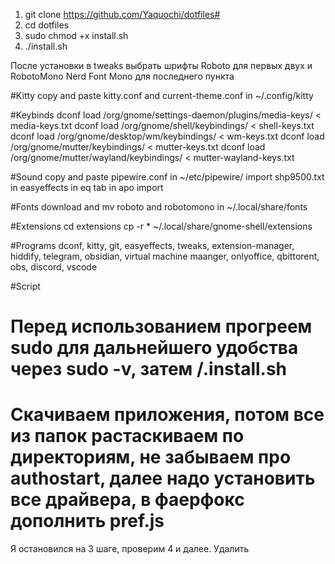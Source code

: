 1) git clone https://github.com/Yaquochi/dotfiles#
2) cd dotfiles
3) sudo chmod +x install.sh
4) ./install.sh

После установки в tweaks выбрать шрифты Roboto для первых двух и RobotoMono Nerd Font Mono для последнего пункта

#Kitty
copy and paste kitty.conf and current-theme.conf in ~/.config/kitty

#Keybinds
dconf load /org/gnome/settings-daemon/plugins/media-keys/ < media-keys.txt
dconf load /org/gnome/shell/keybindings/ < shell-keys.txt
dconf load /org/gnome/desktop/wm/keybindings/ < wm-keys.txt
dconf load /org/gnome/mutter/keybindings/ < mutter-keys.txt
dconf load /org/gnome/mutter/wayland/keybindings/ < mutter-wayland-keys.txt

#Sound
copy and paste pipewire.conf in ~/etc/pipewire/
import shp9500.txt in easyeffects in eq tab in apo import

#Fonts
download and mv roboto and robotomono in ~/.local/share/fonts

#Extensions
cd extensions
cp -r * ~/.local/share/gnome-shell/extensions

#Programs
dconf, kitty, git, easyeffects, tweaks, extension-manager, hiddify, telegram, obsidian, virtual machine maanger, onlyoffice, qbittorent, obs, discord, vscode

#Script
# Перед использованием прогреем sudo для дальнейшего удобства через sudo -v, затем /.install.sh
# Скачиваем приложения, потом все из папок растаскиваем по директориям, не забываем про authostart, далее надо установить все драйвера, в фаерфокс дополнить pref.js
Я остановился на 3 шаге, проверим 4 и далее. Удалить 
